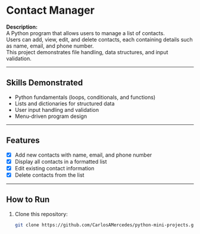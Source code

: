# Contact Manager

**Description:**  
A Python program that allows users to manage a list of contacts.  
Users can add, view, edit, and delete contacts, each containing details such as name, email, and phone number.  
This project demonstrates file handling, data structures, and input validation.

---

## Skills Demonstrated
- Python fundamentals (loops, conditionals, and functions)
- Lists and dictionaries for structured data
- User input handling and validation
- Menu-driven program design

---

## Features
- [x] Add new contacts with name, email, and phone number
- [x] Display all contacts in a formatted list
- [x] Edit existing contact information
- [x] Delete contacts from the list

---

## How to Run
1. Clone this repository:
   ```bash
   git clone https://github.com/CarlosAMercedes/python-mini-projects.git
